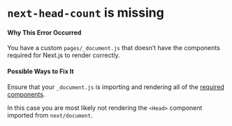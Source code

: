 # `next-head-count` is missing

#### Why This Error Occurred

You have a custom `pages/_document.js` that doesn’t have the components required for Next.js to render correctly.

#### Possible Ways to Fix It

Ensure that your `_document.js` is importing and rendering all of the [required components](https://nextjs.org/docs/advanced-features/custom-document).

In this case you are most likely not rendering the `<Head>` component imported from `next/document`.
